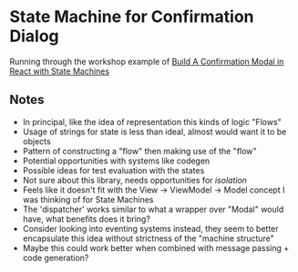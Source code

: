 # State Machine for Confirmation Dialog

Running through the workshop example of [Build A Confirmation Modal in React with State Machines](https://daveceddia.com/react-confirmation-modal-state-machine/)

## Notes

- In principal, like the idea of representation this kinds of logic "Flows"
- Usage of strings for state is less than ideal, almost would want it to be objects
- Pattern of constructing a "flow" then making use of the "flow"
- Potential opportunities with systems like codegen
- Possible ideas for test evaluation with the states
- Not sure about this library, needs opportunities for _isolation_
- Feels like it doesn't fit with the View -> ViewModel -> Model concept I was thinking of for State Machines
- The 'dispatcher' works similar to what a wrapper over "Modal" would have, what benefits does it bring?
- Consider looking into eventing systems instead, they seem to better encapsulate this idea without strictness of the "machine structure"
- Maybe this could work better when combined with message passing + code generation?
